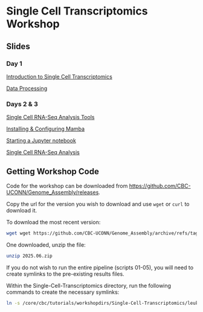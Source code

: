 # Single Cell Transcriptomics Workshop

## Slides
### Day 1
[Introduction to Single Cell Transcriptomics](https://CBC-UCONN.github.io/Single-Cell-Transcriptomics/slides/01_introduction.html)

[Data Processing](https://CBC-UCONN.github.io/Single-Cell-Transcriptomics/slides/02_data_processing.html)


### Days 2 & 3
[Single Cell RNA-Seq Analysis Tools](https://CBC-UCONN.github.io/Single-Cell-Transcriptomics/slides/03_tools.html)

[Installing & Configuring Mamba](https://CBC-UCONN.github.io/Single-Cell-Transcriptomics/slides/04_mamba.html)

[Starting a Jupyter notebook](https://CBC-UCONN.github.io/Single-Cell-Transcriptomics/slides/05_jupyter_notebook.html)

[Single Cell RNA-Seq Analysis](https://CBC-UCONN.github.io/Single-Cell-Transcriptomics/slides/06_analysis.html)


## Getting Workshop Code
Code for the workshop can be downloaded from https://github.com/CBC-UCONN/Genome_Assembly/releases.

Copy the url for the version you wish to download and use `wget` or `curl` to download it.

To download the most recent version:

```bash
wget wget https://github.com/CBC-UCONN/Genome_Assembly/archive/refs/tags/2025.06.zip
```
One downloaded, unzip the file:

```bash
unzip 2025.06.zip
``` 

If you do not wish to run the entire pipeline (scripts 01-05), you will need to create symlinks to the pre-existing results files.

Within the Single-Cell-Transcriptomics directory, run the following commands to create the necessary symlinks:
```bash 
ln -s /core/cbc/tutorials/workshopdirs/Single-Cell-Transcriptomics/leukemia/results/ leukemia/results
```